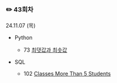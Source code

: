 ### ✏️ 43회차

24.11.07 (목)

- Python

  - 73 [최댓값과 최솟값](https://school.programmers.co.kr/learn/courses/30/lessons/12939)
 
- SQL

  - 102 [Classes More Than 5 Students](https://leetcode.com/problems/classes-more-than-5-students/description/)
